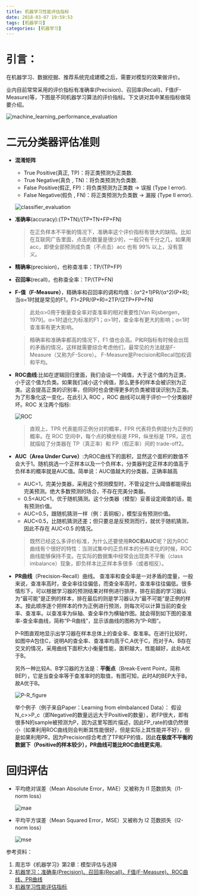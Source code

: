 ```yaml
---
title: 机器学习性能评估指标
date: 2018-03-07 19:59:53
tags: [机器学习]
categories: [机器学习]
---
```


# 引言：

在机器学习、数据挖掘、推荐系统完成建模之后，需要对模型的效果做评价。

业内目前常常采用的评价指标有准确率(Precision)、召回率(Recall)、F值(F-Measure)等，下图是不同机器学习算法的评价指标。下文讲对其中某些指标做简要介绍。

![machine_learning_performance_evaluation](/images/machine_learning_performance_evaluation.png)

# 二元分类器评估准则

- **混淆矩阵**
	- True Positive(真正, TP)：将正类预测为正类数.
	- True Negative(真负 , TN)：将负类预测为负类数.
	- False Positive(假正, FP)：将负类预测为正类数 → 误报 (Type I error).
	- False Negative(假负 , FN)：将正类预测为负类数 → 漏报 (Type II error).

	![classifier_evaluation](/images/classifier_evaluation.png)

- **准确率**(accuracy):(TP+TN)/(TP+TN+FP+FN)
	> 在正负样本不平衡的情况下，准确率这个评价指标有很大的缺陷。比如在互联网广告里面，点击的数量是很少的，一般只有千分之几，如果用acc，即使全部预测成负类（不点击）acc 也有 99% 以上，没有意义。
- **精确率**(precision)，也称查准率：TP/(TP+FP)
- **召回率**(recall)，也称查全率：TP/(TP+FN)
- **F-值（F-Measure）**，精确率和召回率的调和均值：(α^2+1)PR/(α^2)(P+R);当α=1时就是常见的F1，F1=2PR/(P+R)=2TP/(2TP+FP+FN)

	> 此处α>0用于衡量查全率对查准率的相对重要性[Van Rijsbergen，1979]。α=1时退化为标准的F1；α>1时，查全率有更大的影响；α<1时查准率有更大影响。

	> 精确率和准确率都高的情况下，F1 值也会高。P和R指标有时候会出现的矛盾的情况，这样就需要综合考虑他们，最常见的方法就是F-Measure（又称为F-Score）。 F-Measure是Precision和Recall加权调和平均。

- **ROC曲线**:比如在逻辑回归里面，我们会设一个阈值，大于这个值的为正类，小于这个值为负类。如果我们减小这个阀值，那么更多的样本会被识别为正类。这会提高正类的识别率，但同时也会使得更多的负类被错误识别为正类。为了形象化这一变化，在此引入 ROC ，ROC 曲线可以用于评价一个分类器好坏。ROC 关注两个指标:

	![ROC](/images/ROC.png)

	> 直观上，TPR 代表能将正例分对的概率，FPR 代表将负例错分为正例的概率。在 ROC 空间中，每个点的横坐标是 FPR，纵坐标是 TPR，这也就描绘了分类器在 TP（真正率）和 FP（假正率）间的 trade-off2。
- **AUC（Area Under Curve）**:为ROC曲线下的面积，显然这个面积的数值不会大于1。随机挑选一个正样本以及一个负样本，分类器判定正样本的值高于负样本的概率就是AUC值。简单说：AUC值越大的分类器，正确率越高

	- AUC=1，完美分类器，采用这个预测模型时，不管设定什么阈值都能得出完美预测。绝大多数预测的场合，不存在完美分类器。
	- 0.5<AUC<1，优于随机猜测。这个分类器（模型）妥善设定阈值的话，能有预测价值。
	- AUC=0.5，跟随机猜测一样（例：丢铜板），模型没有预测价值。
	- AUC<0.5，比随机猜测还差；但只要总是反预测而行，就优于随机猜测，因此不存在 AUC<0.5 的情况。
	> 既然已经这么多评价标准，为什么还要使用**ROC和AUC**呢？因为ROC曲线有个很好的特性：当测试集中的正负样本的分布变化的时候，ROC曲线能够保持不变。在实际的数据集中经常会出现类不平衡（class imbalance）现象，即负样本比正样本多很多（或者相反）。

- **PR曲线**（Precision-Recall）曲线。 查准率和查全率是一对矛盾的度量，一般来说，查准率高时，查全率往往偏低，而查全率高时，查准率往往偏低。很多情形下，可以根据学习器的预测结果对样例进行排序，排在前面的学习器认为“最可能”是正例的样本，排在最后的则是学习器认为“最不可能”是正例的样本。按此顺序逐个把样本的作为正例进行预测，则每次可以计算当前的查全率、查准率。以查准率为纵轴、查全率作为横轴作图。就会得到如下图的查准率-查全率曲线，简称“P-R曲线”，显示该曲线的图称为“P-R图”。

	P-R图直观地显示出学习器在样本总体上的查全率、查准率。在进行比较时，如图中A包住C，说明A的查全率、查准率均高于C,A优于C，而对于A、B存在交叉的情况，采用曲线下面积大小衡量性能，面积越大，性能越好，此处A优于B。

	另外一种比较A、B学习器的方法是：**平衡点**（Break-Event Point，简称BEP），它是当查全率等于查准率时的取值，有图可知，此时A的BEP大于B，故A优于B。

	![P-R_figure](/images/P-R_figure.png)

	举个例子（例子来自Paper：Learning from eImbalanced Data）： 
	假设N_c>>P_c（即Negative的数量远远大于Positive的数量），若FP很大，即有很多N的sample被预测为P，因为这里写图片描述，因此FP_rate的值仍然很小（如果利用ROC曲线则会判断其性能很好，但是实际上其性能并不好），但是如果利用PR，因为Precision综合考虑了TP和FP的值，因此**在极度不平衡的数据下（Positive的样本较少），PR曲线可能比ROC曲线更实用**。

[](#多类分类器评估准则)


# 回归评估

- 平均绝对误差（Mean Absolute Error，MAE）又被称为 l1 范数损失（l1-norm loss）

	![mae](/images/mae.png)

- 平均平方误差（Mean Squared Error，MSE）又被称为 l2 范数损失（l2-norm loss）

	![mse](/images/mse.png)

参考资料：

1. 周志华《机器学习》第2章：模型评估与选择
2. [ 机器学习：准确率(Precision)、召回率(Recall)、F值(F-Measure)、ROC曲线、PR曲线](http://blog.csdn.net/quiet_girl/article/details/70830796)
2. [机器学习性能评估指标](http://charleshm.github.io/2016/03/Model-Performance/)
